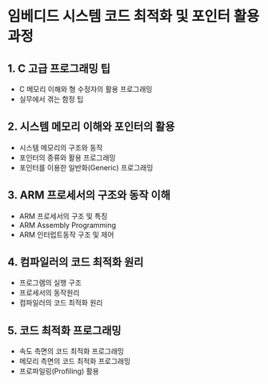 # 임베디드 시스템 코드 최적화 및 포인터 활용 과정
## 1. C 고급 프로그래밍 팁 
- C 메모리 이해와 형 수정자의 활용 프로그래밍
- 실무에서 겪는 함정 팁
## 2. 시스템 메모리 이해와 포인터의 활용 
- 시스템 메모리의 구조와 동작
- 포인터의 종류와 활용 프로그래밍
- 포인터를 이용한 일반화(Generic) 프로그래밍
## 3. ARM 프로세서의 구조와 동작 이해 
- ARM 프로세서의 구조 및 특징
- ARM Assembly Programming
- ARM 인터럽트동작 구조 및 제어
## 4. 컴파일러의 코드 최적화 원리 
- 프로그램의 실행 구조
- 프로세서의 동작원리
- 컴파일러의 코드 최적화 원리
## 5. 코드 최적화 프로그래밍  
- 속도 측면의 코드 최적화 프로그래밍
- 메모리 측면의 코드 최적화 프로그래밍
- 프로파일링(Profiling) 활용

